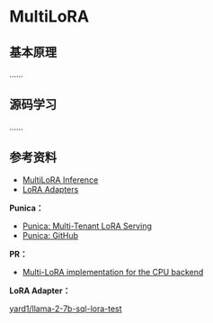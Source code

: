 # MultiLoRA

## 基本原理

……

## 源码学习

……

## 参考资料

- [<u>MultiLoRA Inference</u>](https://docs.vllm.ai/en/stable/getting_started/examples/multilora_inference.html)
- [<u>LoRA Adapters</u>](https://docs.vllm.ai/en/stable/usage/lora.html)

**Punica：**

- [<u>Punica: Multi-Tenant LoRA Serving</u>](https://arxiv.org/abs/2310.18547)
- [<u>Punica: GitHub</u>](https://github.com/punica-ai/punica)

**PR：**

- [<u>Multi-LoRA implementation for the CPU backend</u>](https://github.com/vllm-project/vllm/pull/11100)

**LoRA Adapter：**

[<u>yard1/llama-2-7b-sql-lora-test</u>](https://huggingface.co/yard1/llama-2-7b-sql-lora-test)
